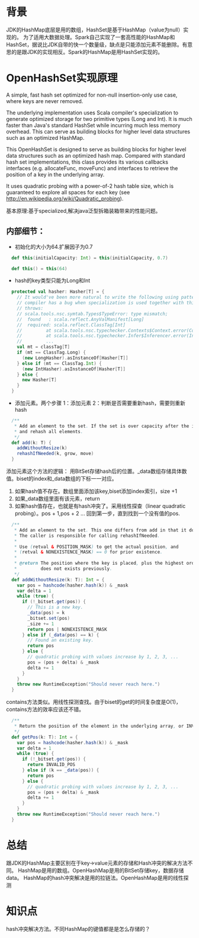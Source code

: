 # 背景

JDK的HashMap底层是用的数组，HashSet是基于HashMap（value为null）实现的。
为了适用大数据处理。Spark自己实现了一套高性能的HashMap和HashSet，据说比JDK自带的快一个数量级，缺点是只能添加元素不能删除。有意思的是跟JDK的实现相反。Spark的HashMap是用HashSet实现的。

# OpenHashSet实现原理


A simple, fast hash set optimized for non-null insertion-only use case, where keys are never
removed.

The underlying implementation uses Scala compiler's specialization to generate optimized
storage for two primitive types (Long and Int). It is much faster than Java's standard HashSet
while incurring much less memory overhead. This can serve as building blocks for higher level
data structures such as an optimized HashMap.

This OpenHashSet is designed to serve as building blocks for higher level data structures
such as an optimized hash map. Compared with standard hash set implementations, this class
provides its various callbacks interfaces (e.g. allocateFunc, moveFunc) and interfaces to
retrieve the position of a key in the underlying array.

It uses quadratic probing with a power-of-2 hash table size, which is guaranteed
to explore all spaces for each key (see http://en.wikipedia.org/wiki/Quadratic_probing).

 
基本原理:基于specialized,解决java泛型拆箱装箱带来的性能问题。

## 内部细节：

* 初始化的大小为64.扩展因子为0.7

```scala
  def this(initialCapacity: Int) = this(initialCapacity, 0.7)

  def this() = this(64)
```

* hash的key类型只能为Long和Int

```scala
  protected val hasher: Hasher[T] = {
    // It would've been more natural to write the following using pattern matching. But Scala 2.9.x
    // compiler has a bug when specialization is used together with this pattern matching, and
    // throws:
    // scala.tools.nsc.symtab.Types$TypeError: type mismatch;
    //  found   : scala.reflect.AnyValManifest[Long]
    //  required: scala.reflect.ClassTag[Int]
    //         at scala.tools.nsc.typechecker.Contexts$Context.error(Contexts.scala:298)
    //         at scala.tools.nsc.typechecker.Infer$Inferencer.error(Infer.scala:207)
    //         ...
    val mt = classTag[T]
    if (mt == ClassTag.Long) {
      (new LongHasher).asInstanceOf[Hasher[T]]
    } else if (mt == ClassTag.Int) {
      (new IntHasher).asInstanceOf[Hasher[T]]
    } else {
      new Hasher[T]
    }
  }
```


* 添加元素。两个步骤 1：添加元素   2：判断是否需要重新hash，需要则重新hash
```scala
  /**
   * Add an element to the set. If the set is over capacity after the insertion, grow the set
   * and rehash all elements.
   */
  def add(k: T) {
    addWithoutResize(k)
    rehashIfNeeded(k, grow, move)
  }
```

  添加元素这个方法的逻辑：
  用BitSet存储hash后的位置。_data数组存储具体数值。biset的index和_data数组的下标一一对应。
1. 如果hash值不存在。数组里面添加该key,biset添加index索引，size +1
2. 如果_data数组里面有该元素，return
3. 如果hash值存在，也就是有hash冲突了。采用线性探查（linear quadratic probing）。pos + 1,pos + 2 ...
回到第一步，直到找到一个没有值的pos.


```scala
  /**
   * Add an element to the set. This one differs from add in that it doesn't trigger rehashing.
   * The caller is responsible for calling rehashIfNeeded.
   *
   * Use (retval & POSITION_MASK) to get the actual position, and
   * (retval & NONEXISTENCE_MASK) == 0 for prior existence.
   *
   * @return The position where the key is placed, plus the highest order bit is set if the key
   *         does not exists previously.
   */
  def addWithoutResize(k: T): Int = {
    var pos = hashcode(hasher.hash(k)) & _mask
    var delta = 1
    while (true) {
      if (!_bitset.get(pos)) {
        // This is a new key.
        _data(pos) = k
        _bitset.set(pos)
        _size += 1
        return pos | NONEXISTENCE_MASK
      } else if (_data(pos) == k) {
        // Found an existing key.
        return pos
      } else {
        // quadratic probing with values increase by 1, 2, 3, ...
        pos = (pos + delta) & _mask
        delta += 1
      }
    }
    throw new RuntimeException("Should never reach here.")
  }
```

contains方法类似。用线性探测查找。由于biset的get的时间复杂度是O(1)，contains方法的效率应该还不错。
```scala
  /**
   * Return the position of the element in the underlying array, or INVALID_POS if it is not found.
   */
  def getPos(k: T): Int = {
    var pos = hashcode(hasher.hash(k)) & _mask
    var delta = 1
    while (true) {
      if (!_bitset.get(pos)) {
        return INVALID_POS
      } else if (k == _data(pos)) {
        return pos
      } else {
        // quadratic probing with values increase by 1, 2, 3, ...
        pos = (pos + delta) & _mask
        delta += 1
      }
    }
    throw new RuntimeException("Should never reach here.")
  }
```

# 总结

跟JDK的HashMap主要区别在于key->value元素的存储和Hash冲突的解决方法不同。
HashMap是用的数组。OpenHashMap是用的BitSet存储key，数据存储data。
HashMap的hash冲突解决是用的拉链法。OpenHashMap是用的线性探测

# 知识点
hash冲突解决方法。不同HashMap的键值都是是怎么存储的？
